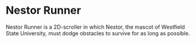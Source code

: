# Nestor Runner

Nestor Runner is a 2D-scroller in which Nestor, the mascot of Westfield State University, must dodge obstacles to survive for as long as possible.
